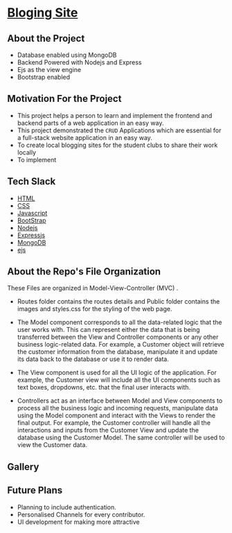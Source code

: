 # [Bloging Site]()

## About the Project
- Database enabled using MongoDB
- Backend Powered with Nodejs and Express
- Ejs as the view engine 
- Bootstrap enabled

## Motivation For the Project

- This project helps a person to learn and implement the frontend and backend parts of a web application in an easy way. 
- This project demonstrated the `CRUD` Applications which are essential for a full-stack website application in an easy way.
- To create local blogging sites for the student clubs to share their work locally 
-  To implement    

## Tech Slack
- [HTML](https://html.com/)
- [CSS](https://www.free-css.com/)
- [Javascript](https://www.javascript.com/)
- [BootStrap](https://getbootstrap.com/)
- [Nodejs](https://nodejs.org/en/)
- [Expressjs](https://expressjs.com/)
- [MongoDB](https://www.mongodb.com/)
- [ejs](https://ejs.co/)

## About the Repo's File Organization

These Files are organized in Model-View-Controller (MVC) .

- Routes folder contains the routes details and Public folder contains the images and styles.css for the styling of the web page.

- The Model component corresponds to all the data-related logic that the user works with. This can represent either the data that is being transferred between the View and Controller components or any other business logic-related data. For example, a Customer object will retrieve the customer information from the database, manipulate it and update its data back to the database or use it to render data.

- The View component is used for all the UI logic of the application. For example, the Customer view will include all the UI components such as text boxes, dropdowns, etc. that the final user interacts with.

- Controllers act as an interface between Model and View components to process all the business logic and incoming requests, manipulate data using the Model component and interact with the Views to render the final output. For example, the Customer controller will handle all the interactions and inputs from the Customer View and update the database using the Customer Model. The same controller will be used to view the Customer data.

## Gallery



 ## Future Plans 
 - Planning to include authentication.
 - Personalised Channels for every contributor.
 - UI development for making more attractive
